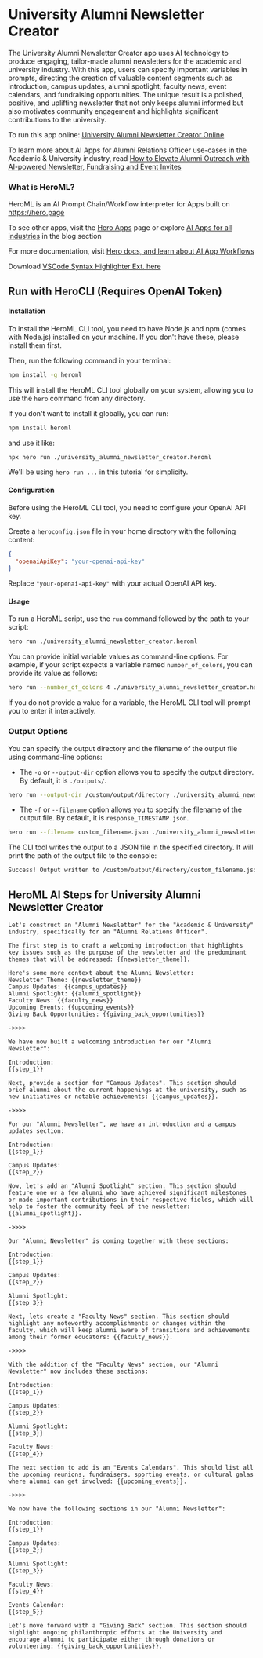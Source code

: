 # University Alumni Newsletter Creator

The University Alumni Newsletter Creator app uses AI technology to produce engaging, tailor-made alumni newsletters for the academic and university industry. With this app, users can specify important variables in prompts, directing the creation of valuable content segments such as introduction, campus updates, alumni spotlight, faculty news, event calendars, and fundraising opportunities. The unique result is a polished, positive, and uplifting newsletter that not only keeps alumni informed but also motivates community engagement and highlights significant contributions to the university.

To run this app online: [University Alumni Newsletter Creator Online](https://hero.page/app/university-alumni-newsletter-creator-customized-engagement-driven-alumni-newsletters/L4noBSU3Pw9xtIRhlPH0)

To learn more about AI Apps for Alumni Relations Officer use-cases in the Academic & University industry, read [How to Elevate Alumni Outreach with AI-powered Newsletter, Fundraising and Event Invites](https://hero.page/blog/academic-and-university/alumni-relations-officer/how-to-elevate-alumni-outreach-with-ai-powered-newsletter-fundraising-and-event-invites/170710)

### What is HeroML?
HeroML is an AI Prompt Chain/Workflow interpreter for Apps built on https://hero.page 

To see other apps, visit the [Hero Apps](https://hero.page/apps) page or explore [AI Apps for all industries](https://hero.page/blog) in the blog section

For more documentation, visit [Hero docs, and learn about AI App Workflows](https://hero.page/tutorials/introduction-to-heroml)

Download [VSCode Syntax Highlighter Ext. here](https://marketplace.visualstudio.com/items?itemName=hero-page.heroml)

## Run with HeroCLI (Requires OpenAI Token)

#### Installation

To install the HeroML CLI tool, you need to have Node.js and npm (comes with Node.js) installed on your machine. If you don't have these, please install them first. 

Then, run the following command in your terminal:

```bash
npm install -g heroml
```

This will install the HeroML CLI tool globally on your system, allowing you to use the `hero` command from any directory.

If you don't want to install it globally, you can run:

```bash
npm install heroml
```

and use it like:

```bash
npx hero run ./university_alumni_newsletter_creator.heroml
```

We'll be using `hero run ...` in this tutorial for simplicity.

#### Configuration

Before using the HeroML CLI tool, you need to configure your OpenAI API key. 

Create a `heroconfig.json` file in your home directory with the following content:

```json
{
  "openaiApiKey": "your-openai-api-key"
}
```

Replace `"your-openai-api-key"` with your actual OpenAI API key.

#### Usage

To run a HeroML script, use the `run` command followed by the path to your script:

```bash
hero run ./university_alumni_newsletter_creator.heroml
```

You can provide initial variable values as command-line options. For example, if your script expects a variable named `number_of_colors`, you can provide its value as follows:

```bash
hero run --number_of_colors 4 ./university_alumni_newsletter_creator.heroml
```

If you do not provide a value for a variable, the HeroML CLI tool will prompt you to enter it interactively.

### Output Options

You can specify the output directory and the filename of the output file using command-line options:

- The `-o` or `--output-dir` option allows you to specify the output directory. By default, it is `./outputs/`.

```bash
hero run --output-dir /custom/output/directory ./university_alumni_newsletter_creator.heroml
```

- The `-f` or `--filename` option allows you to specify the filename of the output file. By default, it is `response_TIMESTAMP.json`.

```bash
hero run --filename custom_filename.json ./university_alumni_newsletter_creator.heroml
```

The CLI tool writes the output to a JSON file in the specified directory. It will print the path of the output file to the console:

```bash
Success! Output written to /custom/output/directory/custom_filename.json
```


## HeroML AI Steps for University Alumni Newsletter Creator
```
Let's construct an "Alumni Newsletter" for the "Academic & University" industry, specifically for an "Alumni Relations Officer". 

The first step is to craft a welcoming introduction that highlights key issues such as the purpose of the newsletter and the predominant themes that will be addressed: {{newsletter_theme}}.

Here's some more context about the Alumni Newsletter:
Newsletter Theme: {{newsletter_theme}}
Campus Updates: {{campus_updates}}
Alumni Spotlight: {{alumni_spotlight}}
Faculty News: {{faculty_news}}
Upcoming Events: {{upcoming_events}}
Giving Back Opportunities: {{giving_back_opportunities}}

->>>>

We have now built a welcoming introduction for our "Alumni Newsletter":

Introduction:
{{step_1}}

Next, provide a section for "Campus Updates". This section should brief alumni about the current happenings at the university, such as new initiatives or notable achievements: {{campus_updates}}.

->>>>

For our "Alumni Newsletter", we have an introduction and a campus updates section:

Introduction:
{{step_1}}

Campus Updates:
{{step_2}}

Now, let's add an "Alumni Spotlight" section. This section should feature one or a few alumni who have achieved significant milestones or made important contributions in their respective fields, which will help to foster the community feel of the newsletter: {{alumni_spotlight}}.

->>>>

Our "Alumni Newsletter" is coming together with these sections:

Introduction:
{{step_1}}

Campus Updates:
{{step_2}}

Alumni Spotlight:
{{step_3}}

Next, lets create a "Faculty News" section. This section should highlight any noteworthy accomplishments or changes within the faculty, which will keep alumni aware of transitions and achievements among their former educators: {{faculty_news}}.

->>>>

With the addition of the "Faculty News" section, our "Alumni Newsletter" now includes these sections:

Introduction:
{{step_1}}

Campus Updates:
{{step_2}}

Alumni Spotlight:
{{step_3}}

Faculty News:
{{step_4}}

The next section to add is an "Events Calendars". This should list all the upcoming reunions, fundraisers, sporting events, or cultural galas where alumni can get involved: {{upcoming_events}}.

->>>>

We now have the following sections in our "Alumni Newsletter":

Introduction:
{{step_1}}

Campus Updates:
{{step_2}}

Alumni Spotlight:
{{step_3}}

Faculty News:
{{step_4}}

Events Calendar:
{{step_5}}

Let's move forward with a "Giving Back" section. This section should highlight ongoing philanthropic efforts at the University and encourage alumni to participate either through donations or volunteering: {{giving_back_opportunities}}. 


```


